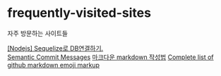 # frequently-visited-sites
자주 방문하는 사이트들

[[Nodejs] Sequelize로 DB연결하기.](https://alencion.tistory.com/48)  
[Semantic Commit Messages](https://gist.github.com/joshbuchea/6f47e86d2510bce28f8e7f42ae84c716)
[마크다운 markdown 작성법](https://gist.github.com/ihoneymon/652be052a0727ad59601)
[Complete list of github markdown emoji markup](https://gist.github.com/rxaviers/7360908)
